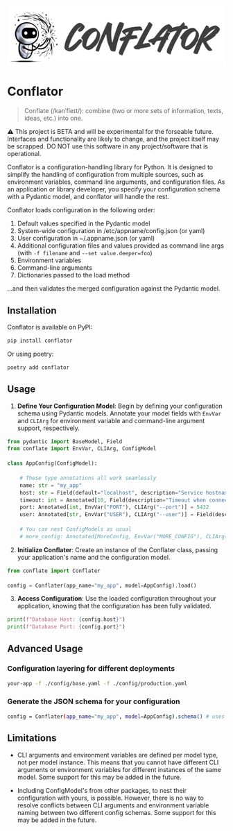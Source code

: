 ![conflator logo](docs/conflator.png)

# Conflator

> Conflate (/kənˈfleɪt/): combine (two or more sets of information, texts, ideas, etc.) into one.

:warning: This project is BETA and will be experimental for the forseable future. Interfaces and functionality are likely to change, and the project itself may be scrapped. DO NOT use this software in any project/software that is operational.

Conflator is a configuration-handling library for Python. It is designed to simplify the handling of configuration from multiple sources, such as environment variables, command line arguments, and configuration files. As an application or library developer, you specify your configuration schema with a Pydantic model, and conflator will handle the rest.

Conflator loads configuration in the following order:

1. Default values specified in the Pydantic model
2. System-wide configuration in /etc/appname/config.json (or yaml)
3. User configuration in ~/.appname.json (or yaml)
4. Additional configuration files and values provided as command line args (with `-f filename` and `--set value.deeper=foo`)
4. Environment variables
5. Command-line arguments
6. Dictionaries passed to the load method

...and then validates the merged configuration against the Pydantic model.

## Installation

Conflator is available on PyPI:

```bash
pip install conflator
```

Or using poetry:

```bash
poetry add conflator
```

## Usage

1. **Define Your Configuration Model**: Begin by defining your configuration schema using Pydantic models. Annotate your model fields with `EnvVar` and `CLIArg` for environment variable and command-line argument support, respectively.

```python
from pydantic import BaseModel, Field
from conflate import EnvVar, CLIArg, ConfigModel

class AppConfig(ConfigModel):

    # These type annotations all work seamlessly
    name: str = "my_app"
    host: str = Field(default="localhost", description="Service hostname")
    timeout: int = Annotated[10, Field(description="Timeout when connecting")]
    port: Annotated[int, EnvVar("PORT"), CLIArg("--port")] = 5432
    user: Annotated[str, EnvVar("USER"), CLIArg("--user")] = Field(description="Your username")

    # You can nest ConfigModels as usual
    # more_config: Annotated[MoreConfig, EnvVar("MORE_CONFIG"), CLIArg("--more-config")] = DbConfig()
```

2. **Initialize Conflater**: Create an instance of the Conflater class, passing your application's name and the configuration model.

```python
from conflate import Conflater

config = Conflater(app_name="my_app", model=AppConfig).load()
```

3. **Access Configuration**: Use the loaded configuration throughout your application, knowing that the configuration has been fully validated.
```python
print(f"Database Host: {config.host}")
print(f"Database Port: {config.port}")
```

## Advanced Usage

### Configuration layering for different deployments

```bash
your-app -f ./config/base.yaml -f ./config/production.yaml
```

### Generate the JSON schema for your configuration
```bash
config = Conflater(app_name="my_app", model=AppConfig).schema() # uses pydantic's schema method behind the scenes
```

## Limitations

* CLI arguments and environment variables are defined per model type, not per model instance. This means that you cannot have different CLI arguments or environment variables for different instances of the same model. Some support for this may be added in the future.

* Including ConfigModel's from other packages, to nest their configuration with yours, is possible. However, there is no way to resolve conflicts between CLI arguments and environment variable naming between two different config schemas. Some support for this may be added in the future.